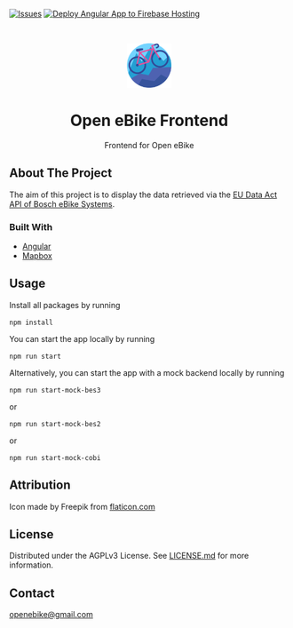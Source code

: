 [![Issues](https://img.shields.io/github/issues/open-ebike/open-ebike-frontend)](https://github.com/open-ebike/open-ebike-frontend/issues)
[![Deploy Angular App to Firebase Hosting](https://github.com/open-ebike/open-ebike-frontend/actions/workflows/deploy-app-firebase-hosting.yml/badge.svg)](https://github.com/open-ebike/open-ebike-frontend/actions/workflows/deploy-app-firebase-hosting.yml)

<br />
<p align="center">
  <a href="https://github.com/open-ebike/open-ebike-frontend">
    <img src="./logo.png" alt="Logo" style="height: 80px; ">
  </a>

  <h1 align="center">Open eBike Frontend</h1>

  <p align="center">
    Frontend for Open eBike
  </p>
</p>

## About The Project

The aim of this project is to display the data retrieved via the [EU Data Act API of Bosch eBike Systems](https://flow.bosch-ebike.com/data-act).

### Built With

- [Angular](https://angular.io/)
- [Mapbox](https://mapbox.com/)

## Usage

Install all packages by running

```
npm install
```

You can start the app locally by running

```
npm run start
```

Alternatively, you can start the app with a mock backend locally by running

```
npm run start-mock-bes3
```

or

```
npm run start-mock-bes2
```

or

```
npm run start-mock-cobi
```

## Attribution

Icon made by Freepik from [flaticon.com](https://flaticon.com)

## License

Distributed under the AGPLv3 License. See [LICENSE.md](./LICENSE.md) for more information.

## Contact

openebike@gmail.com
